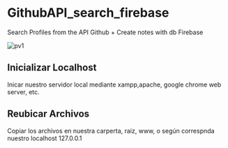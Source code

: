 # GithubAPI_search_firebase
Search Profiles from the API Github + Create notes with db Firebase


![pv1](https://user-images.githubusercontent.com/40698740/42108379-ec6e110c-7b9f-11e8-9fd5-c468d8b28422.png)
## Inicializar Localhost
Inicar nuestro servidor local mediante xampp,apache, google chrome web server, etc.

## Reubicar Archivos
Copiar los archivos en nuestra carperta, raiz, www, o según correspnda nuestro localhost
127.0.0.1
